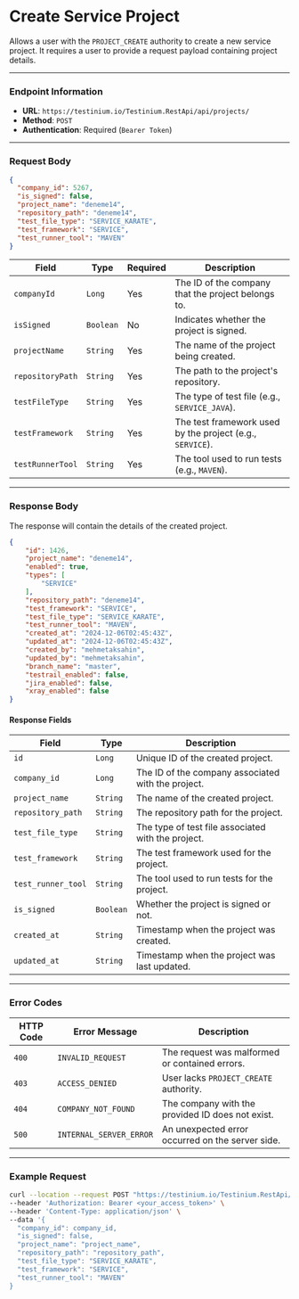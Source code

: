 # Create Service Project

Allows a user with the `PROJECT_CREATE` authority to create a new service project. It requires a user to provide a request payload containing project details.

***

### Endpoint Information

* **URL**: `https://testinium.io/Testinium.RestApi/api/projects/`
* **Method**: `POST`
* **Authentication**: Required (`Bearer Token`)

***

### Request Body

```json
{
  "company_id": 5267,
  "is_signed": false,
  "project_name": "deneme14",
  "repository_path": "deneme14",
  "test_file_type": "SERVICE_KARATE",
  "test_framework": "SERVICE",
  "test_runner_tool": "MAVEN"
}
```

| Field            | Type      | Required | Description                                               |
| ---------------- | --------- | -------- | --------------------------------------------------------- |
| `companyId`      | `Long`    | Yes      | The ID of the company that the project belongs to.        |
| `isSigned`       | `Boolean` | No       | Indicates whether the project is signed.                  |
| `projectName`    | `String`  | Yes      | The name of the project being created.                    |
| `repositoryPath` | `String`  | Yes      | The path to the project's repository.                     |
| `testFileType`   | `String`  | Yes      | The type of test file (e.g., `SERVICE_JAVA`).             |
| `testFramework`  | `String`  | Yes      | The test framework used by the project (e.g., `SERVICE`). |
| `testRunnerTool` | `String`  | Yes      | The tool used to run tests (e.g., `MAVEN`).               |

***

### Response Body

The response will contain the details of the created project.

```json
{
    "id": 1426,
    "project_name": "deneme14",
    "enabled": true,
    "types": [
        "SERVICE"
    ],
    "repository_path": "deneme14",
    "test_framework": "SERVICE",
    "test_file_type": "SERVICE_KARATE",
    "test_runner_tool": "MAVEN",
    "created_at": "2024-12-06T02:45:43Z",
    "updated_at": "2024-12-06T02:45:43Z",
    "created_by": "mehmetaksahin",
    "updated_by": "mehmetaksahin",
    "branch_name": "master",
    "testrail_enabled": false,
    "jira_enabled": false,
    "xray_enabled": false
}
```

#### Response Fields

| Field              | Type      | Description                                        |
| ------------------ | --------- | -------------------------------------------------- |
| `id`               | `Long`    | Unique ID of the created project.                  |
| `company_id`       | `Long`    | The ID of the company associated with the project. |
| `project_name`     | `String`  | The name of the created project.                   |
| `repository_path`  | `String`  | The repository path for the project.               |
| `test_file_type`   | `String`  | The type of test file associated with the project. |
| `test_framework`   | `String`  | The test framework used for the project.           |
| `test_runner_tool` | `String`  | The tool used to run tests for the project.        |
| `is_signed`        | `Boolean` | Whether the project is signed or not.              |
| `created_at`       | `String`  | Timestamp when the project was created.            |
| `updated_at`       | `String`  | Timestamp when the project was last updated.       |

***

### Error Codes

| HTTP Code | Error Message           | Description                                      |
| --------- | ----------------------- | ------------------------------------------------ |
| `400`     | `INVALID_REQUEST`       | The request was malformed or contained errors.   |
| `403`     | `ACCESS_DENIED`         | User lacks `PROJECT_CREATE` authority.           |
| `404`     | `COMPANY_NOT_FOUND`     | The company with the provided ID does not exist. |
| `500`     | `INTERNAL_SERVER_ERROR` | An unexpected error occurred on the server side. |

***

### Example Request

```bash
curl --location --request POST "https://testinium.io/Testinium.RestApi/api/projects/" \
--header 'Authorization: Bearer <your_access_token>' \
--header 'Content-Type: application/json' \
--data '{
  "company_id": company_id,
  "is_signed": false,
  "project_name": "project_name",
  "repository_path": "repository_path",
  "test_file_type": "SERVICE_KARATE",
  "test_framework": "SERVICE",
  "test_runner_tool": "MAVEN"
}
```
